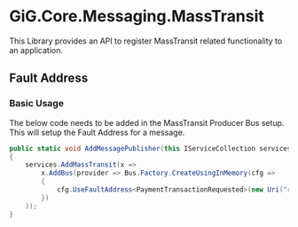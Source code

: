 ﻿# GiG.Core.Messaging.MassTransit

This Library provides an API to register MassTransit related functionality to an application.

## Fault Address

### Basic Usage

The below code needs to be added in the MassTransit Producer Bus setup. This will setup the Fault Address for a message. 

```csharp
public static void AddMessagePublisher(this IServiceCollection services)
{
    services.AddMassTransit(x =>
        x.AddBus(provider => Bus.Factory.CreateUsingInMemory(cfg =>
        {
            cfg.UseFaultAddress<PaymentTransactionRequested>(new Uri("rabbitmq://localhost:15672/testdlx"));
        })
    ));
}       
```